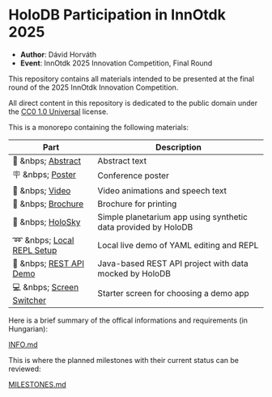 # HoloDB Participation in InnOtdk 2025

- **Author**: Dávid Horváth
- **Event**: InnOtdk 2025 Innovation Competition, Final Round

This repository contains all materials intended to be presented
at the final round of the 2025 InnOtdk Innovation Competition.

All direct content in this repository is dedicated to the public domain under the
[CC0 1.0 Universal](https://creativecommons.org/publicdomain/zero/1.0/legalcode)
license.

This is a monorepo containing the following materials:

| Part | Description |
| --- | --- |
| :scroll: &nbps; [Abstract](abstract/) | Abstract text |
| :placard: &nbps; [Poster](poster/) | Conference poster |
| :movie_camera: &nbps; [Video](video/) | Video animations and speech text |
| :blue_book: &nbps; [Brochure](brochure/) | Brochure for printing |
| :stars: &nbps; [HoloSky](holosky/) | Simple planetarium app using synthetic data provided by HoloDB |
| :loop: &nbps; [Local REPL Setup](local-repl-setup/) | Local live demo of YAML editing and REPL |
| :link: &nbps; [REST API Demo](rest-demo/) | Java-based REST API project with data mocked by HoloDB |
| :computer: &nbps; [Screen Switcher](screen-switcher/) | Starter screen for choosing a demo app |

Here is a brief summary of the offical informations and requirements (in Hungarian):

[INFO.md](INFO.md)

This is where the planned milestones with their current status can be reviewed:

[MILESTONES.md](MILESTONES.md)
